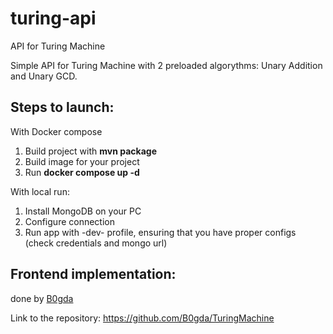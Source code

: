 # turing-api
API for Turing Machine

Simple API for Turing Machine with 2 preloaded algorythms: Unary Addition and Unary GCD.

Steps to launch: 
--

With Docker compose
1) Build project with **mvn package**
2) Build image for your project
3) Run **docker compose up -d**

With local run:
1) Install MongoDB on your PC
2) Configure connection
3) Run app with -dev- profile, ensuring that you have proper configs (check credentials and mongo url)

Frontend implementation:
--
done by [B0gda](https://github.com/B0gda)

Link to the repository: https://github.com/B0gda/TuringMachine
